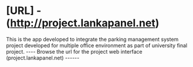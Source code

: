 # [URL] - (http://project.lankapanel.net)
This is the app developed to integrate the parking management system project developed for multiple office environment as part of university final project.
---- Browse the url for the project web interface (project.lankapanel.net) ------
